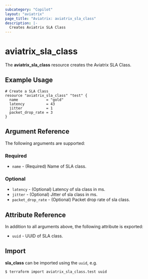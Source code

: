 ```yaml
---
subcategory: "Copilot"
layout: "aviatrix"
page_title: "Aviatrix: aviatrix_sla_class"
description: |-
  Creates Aviatrix SLA Class
---
```


# aviatrix_sla_class

The **aviatrix_sla_class** resource creates the Aviatrix SLA Class.

## Example Usage

```hcl
# Create a SLA Class
resource "aviatrix_sla_class" "test" {
  name             = "gold"
  latency          = 43
  jitter           = 1
  packet_drop_rate = 3
}
```

## Argument Reference

The following arguments are supported:

### Required
* `name` - (Required) Name of SLA class.

### Optional
* `latency` - (Optional) Latency of sla class in ms.
* `jitter` - (Optional) Jitter of sla class in ms.
* `packet_drop_rate` - (Optional) Packet drop rate of sla class.

## Attribute Reference

In addition to all arguments above, the following attribute is exported:

* `uuid` - UUID of SLA class.

## Import

**sla_class** can be imported using the `uuid`, e.g.

```
$ terraform import aviatrix_sla_class.test uuid
```
